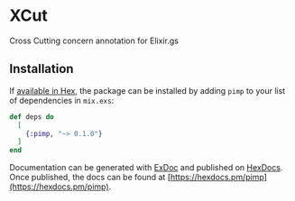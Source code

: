 # XCut

Cross Cutting concern annotation for Elixir.gs

## Installation

If [available in Hex](https://hex.pm/docs/publish), the package can be installed
by adding `pimp` to your list of dependencies in `mix.exs`:

```elixir
def deps do
  [
    {:pimp, "~> 0.1.0"}
  ]
end
```

Documentation can be generated with [ExDoc](https://github.com/elixir-lang/ex_doc)
and published on [HexDocs](https://hexdocs.pm). Once published, the docs can
be found at [https://hexdocs.pm/pimp](https://hexdocs.pm/pimp).

